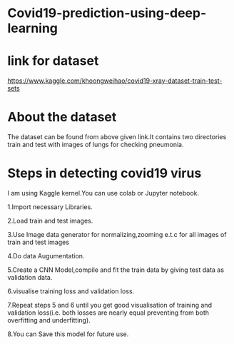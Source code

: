 # Covid19-prediction-using-deep-learning
# link for dataset 
https://www.kaggle.com/khoongweihao/covid19-xray-dataset-train-test-sets
# About the dataset
The dataset can be found from above given link.It contains two directories train and test with images of lungs for checking pneumonia.
# Steps in detecting covid19 virus
I am using Kaggle kernel.You can use colab or Jupyter notebook.

1.Import necessary Libraries.

2.Load train and test images.

3.Use Image data generator for normalizing,zooming e.t.c for  all images of train and test images

4.Do data Augumentation.

5.Create a CNN Model,compile and fit the train data by giving test data as validation data.

6.visualise training loss and validation loss.

7.Repeat steps 5 and 6 until you get good visualisation of training and validation loss(i.e. both losses are nearly equal preventing from both overfitting and underfitting).

8.You can Save this model for future use.
